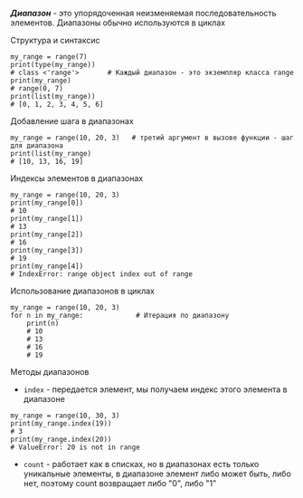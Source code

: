 ***Диапазон*** - это упорядоченная неизменяемая последовательность элементов.
Диапазоны обычно используются в циклах

Структура и синтаксис
```
my_range = range(7)
print(type(my_range))
# class <'range'>       # Каждый диапазон - это экземпляр класса range
print(my_range)
# range(0, 7)
print(list(my_range))
# [0, 1, 2, 3, 4, 5, 6]
```

Добавление шага в диапазонах
```
my_range = range(10, 20, 3)   # третий аргумент в вызове функции - шаг для диапазона
print(list(my_range)
# [10, 13, 16, 19]
```

Индексы элементов в диапазонах
```
my_range = range(10, 20, 3)
print(my_range[0])
# 10
print(my_range[1])
# 13
print(my_range[2])
# 16
print(my_range[3])
# 19
print(my_range[4])
# IndexError: range object index out of range
```

Использование диапазонов в циклах
```
my_range = range(10, 20, 3)
for n in my_range:             # Итерация по диапазону
	print(n)
	# 10
	# 13
	# 16
	# 19
```

Методы диапазонов
* `index` - передается элемент, мы получаем индекс этого элемента в диапазоне
```
my_range = range(10, 30, 3)
print(my_range.index(19))
# 3
print(my_range.index(20))
# ValueError: 20 is not in range
```
* `count` - работает как в списках, но в диапазонах есть только уникальные элементы, в диапазоне элемент либо может быть, либо нет, поэтому count возвращает либо "0", либо "1"